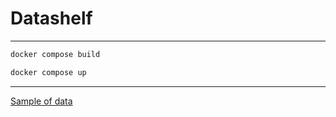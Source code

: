 # Datashelf 

---

```bash
docker compose build
```

```bash
docker compose up
```

---

[Sample of data](https://www.kaggle.com/datasets/prasad22/retail-transactions-dataset)